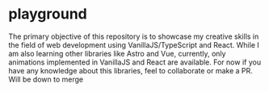 # playground
The primary objective of this repository is to showcase my creative skills in the field of web development using VanillaJS/TypeScript and React. While I am also learning other libraries like Astro and Vue, currently, only animations implemented in VanillaJS and React are available.
For now if you have any knowledge about this libraries, feel to collaborate or make a PR. Will be down to merge
